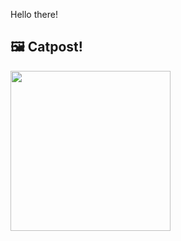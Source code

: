 Hello there!



## 🖼️ Catpost!

<sub>
    <img src="https://cdn2.thecatapi.com/images/MTkzNjMxNQ.png" height="256">
</sub>

